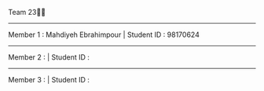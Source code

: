 Team 23👩‍💻
________________________________________________________
Member 1 :  Mahdiyeh Ebrahimpour | Student ID : 98170624
________________________________________________________
Member 2 :                       | Student ID :
________________________________________________________
Member 3 :                       | Student ID :

